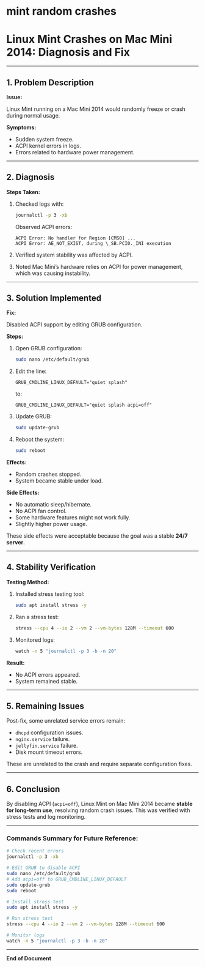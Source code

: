 # mint random crashes

# Linux Mint Crashes on Mac Mini 2014: Diagnosis and Fix

---

## 1. Problem Description

**Issue:**

Linux Mint running on a Mac Mini 2014 would randomly freeze or crash during normal usage.

**Symptoms:**

- Sudden system freeze.
- ACPI kernel errors in logs.
- Errors related to hardware power management.

---

## 2. Diagnosis

**Steps Taken:**

1. Checked logs with:
    
    ```bash
    journalctl -p 3 -xb
    
    ```
    
    Observed ACPI errors:
    
    ```
    ACPI Error: No handler for Region [CMS0] ...
    ACPI Error: AE_NOT_EXIST, during \_SB.PCI0._INI execution
    
    ```
    
2. Verified system stability was affected by ACPI.
3. Noted Mac Mini’s hardware relies on ACPI for power management, which was causing instability.

---

## 3. Solution Implemented

**Fix:**

Disabled ACPI support by editing GRUB configuration.

**Steps:**

1. Open GRUB configuration:
    
    ```bash
    sudo nano /etc/default/grub
    
    ```
    
2. Edit the line:
    
    ```
    GRUB_CMDLINE_LINUX_DEFAULT="quiet splash"
    
    ```
    
    to:
    
    ```
    GRUB_CMDLINE_LINUX_DEFAULT="quiet splash acpi=off"
    
    ```
    
3. Update GRUB:
    
    ```bash
    sudo update-grub
    
    ```
    
4. Reboot the system:
    
    ```bash
    sudo reboot
    
    ```
    

**Effects:**

- Random crashes stopped.
- System became stable under load.

**Side Effects:**

- No automatic sleep/hibernate.
- No ACPI fan control.
- Some hardware features might not work fully.
- Slightly higher power usage.

These side effects were acceptable because the goal was a stable **24/7 server**.

---

## 4. Stability Verification

**Testing Method:**

1. Installed stress testing tool:
    
    ```bash
    sudo apt install stress -y
    
    ```
    
2. Ran a stress test:
    
    ```bash
    stress --cpu 4 --io 2 --vm 2 --vm-bytes 128M --timeout 600
    
    ```
    
3. Monitored logs:
    
    ```bash
    watch -n 5 "journalctl -p 3 -b -n 20"
    
    ```
    

**Result:**

- No ACPI errors appeared.
- System remained stable.

---

## 5. Remaining Issues

Post-fix, some unrelated service errors remain:

- `dhcpd` configuration issues.
- `nginx.service` failure.
- `jellyfin.service` failure.
- Disk mount timeout errors.

These are unrelated to the crash and require separate configuration fixes.

---

## 6. Conclusion

By disabling ACPI (`acpi=off`), Linux Mint on Mac Mini 2014 became **stable for long-term use**, resolving random crash issues. This was verified with stress tests and log monitoring.

---

### Commands Summary for Future Reference:

```bash
# Check recent errors
journalctl -p 3 -xb

# Edit GRUB to disable ACPI
sudo nano /etc/default/grub
# Add acpi=off to GRUB_CMDLINE_LINUX_DEFAULT
sudo update-grub
sudo reboot

# Install stress test
sudo apt install stress -y

# Run stress test
stress --cpu 4 --io 2 --vm 2 --vm-bytes 128M --timeout 600

# Monitor logs
watch -n 5 "journalctl -p 3 -b -n 20"

```

---

**End of Document**